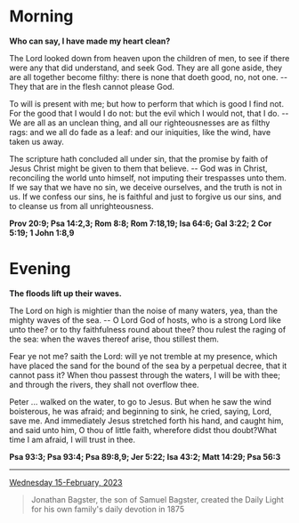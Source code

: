 # Morning

**Who can say, I have made my heart clean?**
 
The Lord looked down from heaven upon the children of men, to see if there were any that did understand, and seek God. They are all gone aside, they are all together become filthy: there is none that doeth good, no, not one. -- They that are in the flesh cannot please God.
 
To will is present with me; but how to perform that which is good I find not. For the good that I would I do not: but the evil which I would not, that I do. -- We are all as an unclean thing, and all our righteousnesses are as filthy rags: and we all do fade as a leaf: and our iniquities, like the wind, have taken us away.
 
The scripture hath concluded all under sin, that the promise by faith of Jesus Christ might be given to them that believe. -- God was in Christ, reconciling the world unto himself, not imputing their trespasses unto them. If we say that we have no sin, we deceive ourselves, and the truth is not in us. If we confess our sins, he is faithful and just to forgive us our sins, and to cleanse us from all unrighteousness.  

**Prov 20:9; Psa 14:2,3; Rom 8:8; Rom 7:18,19; Isa 64:6; Gal 3:22; 2 Cor 5:19; 1 John 1:8,9**

# Evening

**The floods lift up their waves.**
 
The Lord on high is mightier than the noise of many waters, yea, than the mighty waves of the sea. -- O Lord God of hosts, who is a strong Lord like unto thee? or to thy faithfulness round about thee? thou rulest the raging of the sea: when the waves thereof arise, thou stillest them.
 
Fear ye not me? saith the Lord: will ye not tremble at my presence, which have placed the sand for the bound of the sea by a perpetual decree, that it cannot pass it? When thou passest through the waters, I will be with thee; and through the rivers, they shall not overflow thee.
 
Peter ... walked on the water, to go to Jesus. But when he saw the wind boisterous, he was afraid; and beginning to sink, he cried, saying, Lord, save me. And immediately Jesus stretched forth his hand, and caught him, and said unto him, O thou of little faith, wherefore didst thou doubt?What time I am afraid, I will trust in thee.  

**Psa 93:3; Psa 93:4; Psa 89:8,9; Jer 5:22; Isa 43:2; Matt 14:29; Psa 56:3**

---

[Wednesday 15-February, 2023](https://t.me/s/daily_light)

> Jonathan Bagster, the son of Samuel Bagster, created the Daily Light for his own family's daily devotion in 1875

